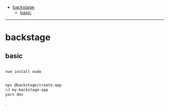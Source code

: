 


- [backstage](#backstage)
  - [basic](#basic)


---


# backstage



## basic


```bash

nvm install node


npx @backstage/create-app
cd my-backstage-app
yarn dev
```
















.
